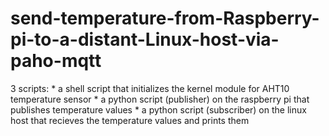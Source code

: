 # send-temperature-from-Raspberry-pi-to-a-distant-Linux-host-via-paho-mqtt
3 scripts: * a shell script that initializes the kernel module for AHT10 temperature sensor * a python script (publisher) on the raspberry pi that publishes temperature values * a python script (subscriber) on the linux host that recieves the temperature values and prints them

